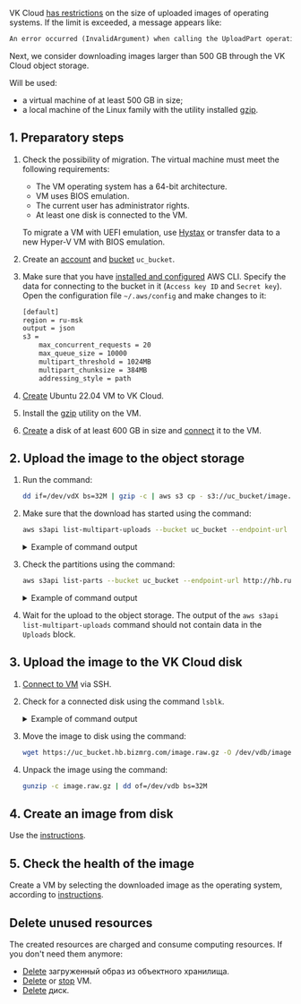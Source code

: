 VK Cloud [has restrictions](/en/base/account/concepts/quotasandlimits) on the size of uploaded images of operating systems. If the limit is exceeded, a message appears like:

```txt
An error occurred (InvalidArgument) when calling the UploadPart operation: Part number must be an integer between 1 and 10000, inclusive
```

Next, we consider downloading images larger than 500 GB through the VK Cloud object storage.

Will be used:

- a virtual machine of at least 500 GB in size;
- a local machine of the Linux family with the utility installed [gzip](https://www.gnu.org/software/gzip/manual/gzip.html).

## 1. Preparatory steps

1. Check the possibility of migration. The virtual machine must meet the following requirements:

   - The VM operating system has a 64-bit architecture.
   - VM uses BIOS emulation.
   - The current user has administrator rights.
   - At least one disk is connected to the VM.

   To migrate a VM with UEFI emulation, use [Hystax](/en/additionals/hystax/migration) or transfer data to a new Hyper-V VM with BIOS emulation.

1. Create an [account](/en/base/s3/access-management/s3-account) and [bucket](/en/base/s3/buckets/create-bucket) `uc_bucket`.
1. Make sure that you have [installed and configured](/en/base/s3/tools/s3-cli) AWS CLI. Specify the data for connecting to the bucket in it (`Access key ID` and `Secret key`). Open the configuration file `~/.aws/config` and make changes to it:

   ```txt
   [default]
   region = ru-msk
   output = json
   s3 =
       max_concurrent_requests = 20
       max_queue_size = 10000
       multipart_threshold = 1024MB
       multipart_chunksize = 384MB
       addressing_style = path
   ```

1. [Create](/en/base/iaas/instructions/vm/vm-create) Ubuntu 22.04 VM to VK Cloud.
1. Install the [gzip](https://www.gnu.org/software/gzip/manual/gzip.html) utility on the VM.
1. [Create](/en/base/iaas/instructions/vm-volumes#creating_a_disk) a disk of at least 600 GB in size and [connect](/en/base/iaas/instructions/vm-volumes#connecting_a_disk_to_a_vm) it to the VM.

## 2. Upload the image to the object storage

1. Run the command:

   ```bash
   dd if=/dev/vdX bs=32M | gzip -c | aws s3 cp - s3://uc_bucket/image.raw.gz --endpoint-url http://hb.ru-msk.vkcs.cloud
   ```

1. Make sure that the download has started using the command:

   ```bash
   aws s3api list-multipart-uploads --bucket uc_bucket --endpoint-url http://hb.ru-msk.vkcs.cloud
   ```

   <details>
    <summary>Example of command output</summary>

   ```json
    {
        "Uploads": [
            {
                "UploadId": "3ceXH7brs7r8DohqQ9BsJzfjkkhMxQux67Z8MQXYGh9BvfrmffLufWMzwiLWPbU3XkWE3ibSefgQ1GU81ER66EEHfKMZM8xxqRsDkBaN63XXXX",
                "Key": "image.raw.gz",
                "Initiated": "2021-12-08T11:57:42.929000+00:00",
                "StorageClass": "STANDARD",
                "Owner": {
                    "DisplayName": "mcs0000000000",
                    "ID": "4ed36441-69f5-4ac7-XXXX-07013f9ac3c5"
                },
                "Initiator": {
                    "ID": "P95mF7Kjo6aEfpiLA7XXXXX",
                    "DisplayName": "mcs0000000000"
                }
            }
        ]
    }
   ```

   </details>

1. Check the partitions using the command:

   ```bash
   aws s3api list-parts --bucket uc_bucket --endpoint-url http://hb.ru-msk.vkcs.cloud --key image.raw.gz  --upload-id 3ceXH7brs7r8DohqQ9BsJzfjkkhMxQux67Z8MQXYGh9BvfrmffLufWMzwiLWPbU3XkWE3ibSefgQ1GU81ER66EEHfKMZM8xxqRsDkBaN63XXXX
   ```

   <details>
    <summary>Example of command output</summary>

   ```json
    {
        "Parts": [
            {
                "PartNumber": 1,
                "LastModified": "2021-12-08T11:57:49.613000+00:00",
                "ETag": "\"6c8659343a53b1c4247e3769548e7181\"",
                "Size": 402653184
            },
            {
                "PartNumber": 2,
                "LastModified": "2021-12-08T11:57:49.019000+00:00",
                "ETag": "\"dc6138a7be543ec5b720e9a2a6273b76\"",
                "Size": 402653184
            }
        ],
        "Initiator": {
            "ID": "P95mF7Kjo6aEfpiLA7XXXXX",
            "DisplayName": "mcs0000000000"
        },
        "Owner": {
            "DisplayName": "mcs0000000000",
            "ID": "P95mF7Kjo6aEfpiLA7XXXXX"
        },
        "StorageClass": "STANDARD"
    }
   ```

   </details>

1. Wait for the upload to the object storage. The output of the `aws s3api list-multipart-uploads` command should not contain data in the `Uploads` block.

## 3. Upload the image to the VK Cloud disk

1. [Connect to VM](/en/base/iaas/instructions/vm/vm-connect/vm-connect-nix) via SSH.
1. Check for a connected disk using the command `lsblk`.

   <details>
    <summary>Example of command output</summary>

   ```bash
   NAME  MAJ:MIN RM SIZE RO TYPE MOUNTPOINT
   vda   252:0   0  10G  0  disk
   -vda1 252:1   0  10G  0  part /
   vdb   252:16  0  600G 0  disk 
   ```

   </details>

1. Move the image to disk using the command:

   ```bash
   wget https://uc_bucket.hb.bizmrg.com/image.raw.gz -O /dev/vdb/image.raw.gz
   ```

1. Unpack the image using the command:

   ```bash
   gunzip -c image.raw.gz | dd of=/dev/vdb bs=32M
   ```

## 4. Create an image from disk

Use the [instructions](/en/base/iaas/instructions/vm-images/vm-images-manage#creating_an_image).

## 5. Check the health of the image

Create a VM by selecting the downloaded image as the operating system, according to [instructions](/en/base/iaas/instructions/vm/vm-create).

## Delete unused resources

The created resources are charged and consume computing resources. If you don't need them anymore:

- [Delete](/en/base/iaas/instructions/vm-images/vm-images-manage#deleting_an_image) загруженный образ из объектного хранилища.
- [Delete](/en/base/iaas/instructions/vm/vm-manage#deleting_a_vm) or [stop](/en/base/iaas/instructions/vm/vm-manage#starting_stopping_reboot_the_vm) VM.
- [Delete](/en/base/iaas/instructions/vm-volumes#deleting_a_disk) диск.
